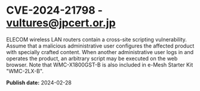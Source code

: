 # CVE-2024-21798 - vultures@jpcert.or.jp

ELECOM wireless LAN routers contain a cross-site scripting vulnerability. Assume that a malicious administrative user configures the affected product with specially crafted content. When another administrative user logs in and operates the product, an arbitrary script may be executed on the web browser. Note that WMC-X1800GST-B is also included in e-Mesh Starter Kit "WMC-2LX-B".

**Publish date:** 2024-02-28
